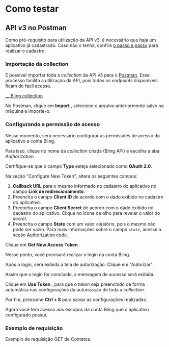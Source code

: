 # Como testar

## API v3 no Postman

Como pré-requisito para utilização da API v3, é necessário que haja um aplicativo já cadastrado. Caso não o tenha, confira [o passo a passo](<https://developer.bling.com.br/aplicativos#aplicativos>) para realizar o cadastro.

### Importação da collection

É possível importar toda a _collection_ da API v3 para o [Postman](<https://www.postman.com/>). Esse processo facilita a utilização da API, pois todos os _endpoints_ disponíveis ficam de fácil acesso.

[ __ Bling collection ](<https://developer.bling.com.br/build/assets/openapi-8dcd70b2.json>)

No Postman, clique em **Import** , selecione o arquivo anteriormente salvo na máquina e importe-o.

### Configurando a permissão de acesso

Nesse momento, será necessário configurar as permissões de acesso do aplicativo a conta Bling.

Para isso, clique no nome da _collection_ criada (Bling API) e escolha a aba _Authorization_.

Certifique-se que o campo **Type** esteja selecionado como **OAuth 2.0**.

Na seção "Configure New Token", altere os seguintes campos:

  1. **Callback URL** para o mesmo informado no cadastro do aplicativo no campo **Link de redirecionamento**.
  2. Preencha o campo **Client ID** de acordo com o dado exibido no cadastro do aplicativo.
  3. Preencha o campo **Client Secret** de acordo com o dado exibido no cadastro do aplicativo. Clique no ícone de olho para revelar o valor do _secret_.
  4. Preencha o campo **State** com um valor aleatório, pois o mesmo não pode ser vazio. Para mais informações sobre o campo `state`, acesse a seção [Authorization code](<aplicativos#authorization-code>).

Clique em **Get New Access Token**.

Nesse ponto, você precisará realizar o login na conta Bling.

Após o login, será exibida a tela de autorização. Clique em "Autorizar".

Assim que o login for concluído, a mensagem de sucesso será exibida.

Clique em **Use Token** , para que o _token_ seja preenchido de forma automática nas configurações da autorização de toda a _collection_.

Por fim, pressione **Ctrl + S** para salvar as configurações realizadas.

Agora você terá acesso aos escopos da conta Bling que o aplicativo configurado possui.

### Exemplo de requisição

Exemplo de requisição GET de Contatos.